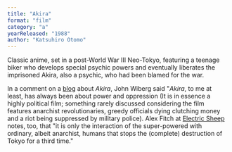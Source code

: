 ```yaml
---
title: "Akira"
format: "film"
category: "a"
yearReleased: "1988"
author: "Katsuhiro Otomo"
---
```


Classic anime, set in a post-World War III Neo-Tokyo, featuring a teenage biker who develops special psychic powers and eventually liberates the imprisoned Akira, also a psychic, who had been blamed for the war.

In a comment on a <a href="http://www.madmind.de/2010/08/03/the-role-of-kaori-in-akira/">blog</a> about <em>Akira</em>, John Wiberg said "<em>Akira</em>, to me at least, has always been about power and oppression (It is in essence a highly political film; something rarely discussed considering the film features anarchist revolutionaries, greedy officials dying clutching money and a riot being suppressed by military police). Alex Fitch at <a href="http://www.electricsheepmagazine.co.uk/reviews/2011/06/30/akira/"> Electric Sheep</a> notes, too, that "it is only the interaction of the super-powered with ordinary, albeit anarchist, humans that stops the (complete) destruction of Tokyo for a third time."
